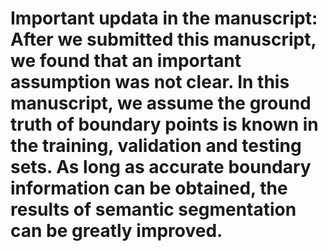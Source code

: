 # Important updata in the manuscript: After we submitted this manuscript, we found that an important assumption was not clear. In this manuscript, we assume the ground truth of boundary points is known in the training, validation and testing sets. As long as accurate boundary information can be obtained, the results of semantic segmentation can be greatly improved.
